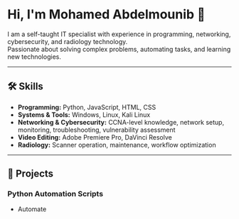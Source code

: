 # Hi, I'm Mohamed Abdelmounib 👋

I am a self-taught IT specialist with experience in programming, networking, cybersecurity, and radiology technology.  
Passionate about solving complex problems, automating tasks, and learning new technologies.

---

## 🛠 Skills
- **Programming:** Python, JavaScript, HTML, CSS  
- **Systems & Tools:** Windows, Linux, Kali Linux  
- **Networking & Cybersecurity:** CCNA-level knowledge, network setup, monitoring, troubleshooting, vulnerability assessment  
- **Video Editing:** Adobe Premiere Pro, DaVinci Resolve  
- **Radiology:** Scanner operation, maintenance, workflow optimization  

---

## 📂 Projects

### Python Automation Scripts
- Automate